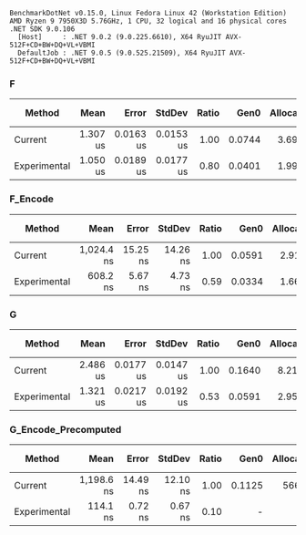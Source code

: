 ```
BenchmarkDotNet v0.15.0, Linux Fedora Linux 42 (Workstation Edition)
AMD Ryzen 9 7950X3D 5.76GHz, 1 CPU, 32 logical and 16 physical cores
.NET SDK 9.0.106
  [Host]     : .NET 9.0.2 (9.0.225.6610), X64 RyuJIT AVX-512F+CD+BW+DQ+VL+VBMI
  DefaultJob : .NET 9.0.5 (9.0.525.21509), X64 RyuJIT AVX-512F+CD+BW+DQ+VL+VBMI
```

### F

| Method       |     Mean |     Error |    StdDev | Ratio |   Gen0 | Allocated | Alloc Ratio |
| ------------ | -------: | --------: | --------: | ----: | -----: | --------: | ----------: |
| Current      | 1.307 us | 0.0163 us | 0.0153 us |  1.00 | 0.0744 |   3.69 KB |        1.00 |
| Experimental | 1.050 us | 0.0189 us | 0.0177 us |  0.80 | 0.0401 |   1.99 KB |        0.54 |

### F_Encode

| Method       |       Mean |    Error |   StdDev | Ratio |   Gen0 | Allocated | Alloc Ratio |
| ------------ | ---------: | -------: | -------: | ----: | -----: | --------: | ----------: |
| Current      | 1,024.4 ns | 15.25 ns | 14.26 ns |  1.00 | 0.0591 |   2.91 KB |        1.00 |
| Experimental |   608.2 ns |  5.67 ns |  4.73 ns |  0.59 | 0.0334 |   1.66 KB |        0.57 |

### G

| Method       |     Mean |     Error |    StdDev | Ratio |   Gen0 | Allocated | Alloc Ratio |
| ------------ | -------: | --------: | --------: | ----: | -----: | --------: | ----------: |
| Current      | 2.486 us | 0.0177 us | 0.0147 us |  1.00 | 0.1640 |   8.21 KB |        1.00 |
| Experimental | 1.321 us | 0.0217 us | 0.0192 us |  0.53 | 0.0591 |   2.95 KB |        0.36 |

### G_Encode_Precomputed

| Method       |       Mean |    Error |   StdDev | Ratio |   Gen0 | Allocated | Alloc Ratio |
| ------------ | ---------: | -------: | -------: | ----: | -----: | --------: | ----------: |
| Current      | 1,198.6 ns | 14.49 ns | 12.10 ns |  1.00 | 0.1125 |    5664 B |        1.00 |
| Experimental |   114.1 ns |  0.72 ns |  0.67 ns |  0.10 |      - |         - |        0.00 |
